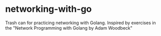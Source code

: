 # networking-with-go
Trash can for practicing networking with Golang. Inspired by exercises in the "Network Programming with Golang by Adam Woodbeck"
